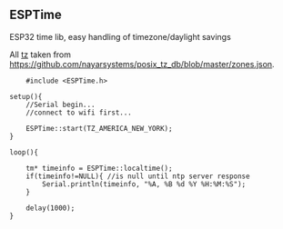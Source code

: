 ## ESPTime


ESP32 time lib, easy handling of timezone/daylight savings

All [tz](https://github.com/jgvmonteiro/ESPTime/blob/master/src/Tz.h) taken from https://github.com/nayarsystems/posix_tz_db/blob/master/zones.json.

    	#include <ESPTime.h>
    
	setup(){
		//Serial begin...
		//connect to wifi first...
		
		ESPTime::start(TZ_AMERICA_NEW_YORK);
	}
	
	loop(){
		
		tm* timeinfo = ESPTime::localtime();
		if(timeinfo!=NULL){ //is null until ntp server response
			Serial.println(timeinfo, "%A, %B %d %Y %H:%M:%S");
		}

		delay(1000);
	}    

    

